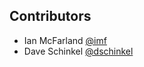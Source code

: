 ## Contributors
- Ian McFarland [@imf](https://github.com/imf)
- Dave Schinkel [@dschinkel](https://github.com/dschinkel)

